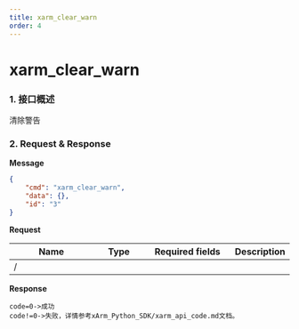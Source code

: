 ```yaml
---
title: xarm_clear_warn
order: 4
---
```

# xarm\_clear\_warn
### 1. 接口概述
清除警告
### 2. Request & Response
**Message**
```json
{
    "cmd": "xarm_clear_warn",
    "data": {},
    "id": "3"
}
```
**Request**
<table data-full-width="true"><thead><tr><th width="142">Name</th><th width="79">Type</th><th width="144">Required fields</th><th>Description</th></tr></thead><tbody><tr><td>/</td><td></td><td></td><td></td></tr></tbody></table>

**Response**
```
code=0->成功
code!=0->失败，详情参考xArm_Python_SDK/xarm_api_code.md文档。
```
